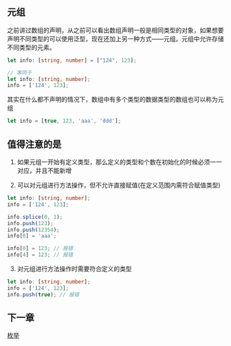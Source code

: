 ## 元组

之前讲过数组的声明，从之前可以看出数组声明一般是相同类型的对象，如果想要声明不同类型的可以使用泛型，现在还加上另一种方式——元组。元组中允许存储不同类型的元素。

```ts
let info: [string, number] = ["124", 123];

// 等同于
let info: [string, number];
info = ['124', 123];
```

其实在什么都不声明的情况下，数组中有多个类型的数据类型的数组也可以称为元组

```ts
let info = [true, 123, 'aaa', 'ddd'];
```

## 值得注意的是

1. 如果元组一开始有定义类型，那么定义的类型和个数在初始化的时候必须一一对应，并且不能新增

2. 可以对元组进行方法操作，但不允许直接赋值(在定义范围内需符合赋值类型)

```ts
let info: [string, number];
info = ['124', 123];

info.splice(0, 1);
info.push(123);
info.push(12354);
info[0] = 'aaa';

info[0] = 123; // 报错
info[4] = 123; // 报错
```

3. 对元组进行方法操作时需要符合定义的类型

```ts
let info: [string, number];
info = ['124', 123];
info.push(true); // 报错
```

## 下一章

[枚举](../five/README.md)